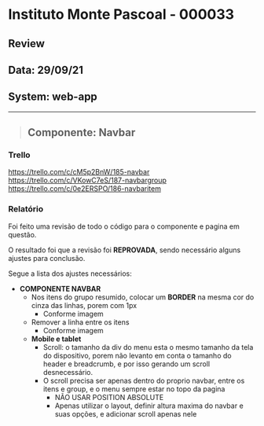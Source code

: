 # Instituto Monte Pascoal - 000033

## **Review**
## Data: 29/09/21
## System: web-app

***

> ## Componente: Navbar

### Trello
https://trello.com/c/cM5p2BnW/185-navbar  
https://trello.com/c/VKowC7eS/187-navbargroup  
https://trello.com/c/0e2ERSPO/186-navbaritem  

### Relatório  
Foi feito uma revisão de todo o código para o componente e pagina em questão.  

<!-- O resultado foi que o componente foi **APROVADO** e o mesmo será movido para "Revisão Aprovada* e entrará em produção no proximo deploy.   -->

O resultado foi que a revisão foi **REPROVADA**, sendo necessário alguns ajustes para conclusão.

Segue a lista dos ajustes necessários:

- **COMPONENTE NAVBAR**
  - Nos itens do grupo resumido, colocar um **BORDER** na mesma cor do cinza das linhas, porem com 1px 
    - Conforme imagem
  - Remover a linha entre os itens 
    - Conforme imagem
  - **Mobile e tablet**
    - Scroll: o tamanho da div do menu esta o mesmo tamanho da tela do dispositivo, porem não levanto em conta o tamanho do header e breadcrumb, e por isso gerando um scroll desnecessário.
    - O scroll precisa ser apenas dentro do proprio navbar, entre os itens e group, e o menu sempre estar no topo da pagina
      - NÃO USAR POSITION ABSOLUTE
      - Apenas utilizar o layout, definir altura maxima do navbar e suas opções, e adicionar scroll apenas nele